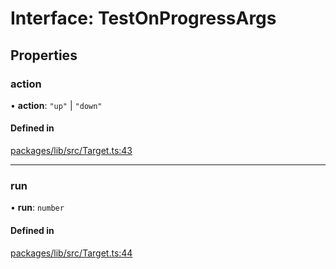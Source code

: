 # Interface: TestOnProgressArgs

## Properties

### action

• **action**: ``"up"`` \| ``"down"``

#### Defined in

[packages/lib/src/Target.ts:43](https://github.com/Knaackee/hotmig/blob/5ff8214/packages/lib/src/Target.ts#L43)

___

### run

• **run**: `number`

#### Defined in

[packages/lib/src/Target.ts:44](https://github.com/Knaackee/hotmig/blob/5ff8214/packages/lib/src/Target.ts#L44)
